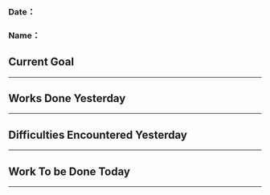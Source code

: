 ### Date：
### Name：

## Current Goal
-----
## Works Done Yesterday
-----
## Difficulties Encountered Yesterday
-----
## Work To be Done Today
-----

